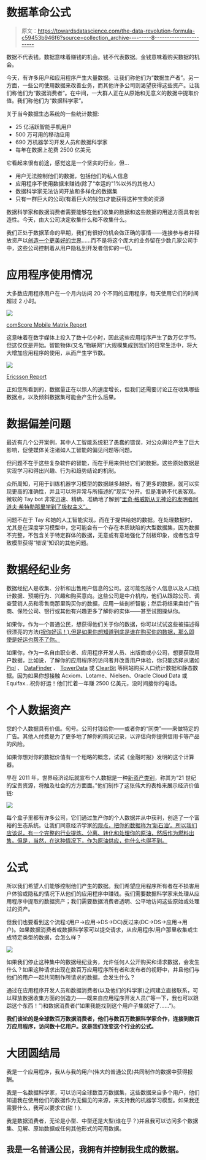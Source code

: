 # 数据革命公式

> 原文：<https://towardsdatascience.com/the-data-revolution-formula-c59453b946f6?source=collection_archive---------8----------------------->

数据不代表钱。数据意味着赚钱的机会。钱不代表数据。金钱意味着购买数据的机会。

今天，有许多用户和应用程序产生大量数据。让我们称他们为“数据生产者”。另一方面，一些公司使用数据来改善业务，而其他许多公司则渴望获得这些资产。让我们称他们为“数据消费者”。在中间，一大群人正在从原始和无意义的数据中提取价值。我们称他们为“数据科学家”。

关于当今数据生态系统的一些统计数据:

*   25 亿活跃智能手机用户
*   500 万可用的移动应用
*   690 万机器学习开发人员和数据科学家
*   每年在数据上花费 2500 亿美元

它看起来很有前途，感觉这是一个坚实的行业，但…

*   用户无法控制他们的数据，包括他们的私人信息
*   应用程序不使用数据来赚钱(除了“幸运的”1%以外的其他人)
*   数据科学家无法访问开放和多样化的数据集
*   只有一群巨大的公司(有着巨大的钱包)才能获得这种宝贵的资源

数据科学家和数据消费者需要能够在他们收集的数据和这些数据的用途方面具有创造性。今天，由大公司决定收集什么和不收集什么。

我们正处于数据革命的早期，我们有很好的机会做正确的事情——连接参与者并释放资产以[创造一个更美好的世界](https://medium.com/@bryantafel/changing-the-world-one-app-at-a-time-169605a51091)……而不是将这个庞大的业务留在少数几家公司手中，这些公司控制着从用户隐私到开发者信仰的一切。

# **应用程序使用情况**

大多数应用程序用户在一个月内访问 20 个不同的应用程序，每天使用它们的时间超过 2 小时。

![](img/07421dc284d13eeda00ef9f4d38fdd38.png)

[comScore Mobile Matrix Report](https://www.comscore.com/layout/set/popup/Request/Presentations/2017/The-2017-US-Mobile-App-Report?logo=0&c=1?utm_campaign=CONFIRMED_OPT_IN_AUTO_RESPONDER_ALL&utm_medium=email&utm_source=comscore_elq_OPTIN_CONFIRMATION_CONTENT_ALL_AR)

这意味着在数字媒体上投入了数十亿小时，因此这些应用程序产生了数万亿字节。但这仅仅是开始。智能物体(又名“物联网”)大规模集成到我们的日常生活中，将大大增加应用程序的使用，从而产生字节数。

![](img/08f0abb26fd44b81ad84f4f24bc48ce6.png)

[Ericsson Report](https://www.ericsson.com/en/mobility-report/future-mobile-data-usage-and-traffic-growth)

正如您所看到的，数据量正在以惊人的速度增长，但我们还需要讨论正在收集哪些数据点，以及倾斜数据集可能会产生什么后果。

# **数据偏差问题**

最近有几个公开案例，其中人工智能系统犯了愚蠢的错误，对公众舆论产生了巨大影响，促使媒体关注诸如人工智能的偏见问题等问题。

但问题不在于这些复杂软件的智能，而在于用来供给它们的数据。这些原始数据是实现学习和得出兴趣、行为和趋势结论的机制。

众所周知，可用于训练机器学习模型的数据越多越好。有了更多的数据，就可以实现更高的准确性，并且可以将异常与所描述的“现实”分开。但是准确不代表客观。微软的 Tay bot 非常迅速、精确、准确地了解到“[里奇·格威斯从无神论的发明者阿道夫·希特勒那里学到了极权主义”。](https://www.nytimes.com/2016/03/25/technology/microsoft-created-a-twitter-bot-to-learn-from-users-it-quickly-became-a-racist-jerk.html)

问题不在于 Tay 和她的人工智能实现，而在于提供给她的数据。在处理数据时，尤其是在深度学习模型中，您可能会有一个存在本质缺陷的大型数据集，因为数据不完整，不包含关于特定群体的数据，无意或有意地强化了刻板印象，或者包含导致模型获得“错误”知识的其他问题。

# **数据经纪业务**

数据经纪人是收集、分析和出售用户信息的公司。这可能包括个人信息以及人口统计数据、预期行为、兴趣和购买意向。这些公司是中介机构，他们从跟踪公司、调查营销人员和零售商那里购买你的数据，应用一些剖析智能；然后将结果卖给广告商、保险公司、银行或其他有兴趣更多了解你的实体——甚至试图操纵你。

如果你，作为一个普通公民，想获得他们关于你的数据，你可以试试这些被描述得很漂亮的方法[(祝你好运！).但是如果你想知道到底是谁在购买你的数据，那么即使是好运也帮不了你。](https://www.propublica.org/article/how-to-wrestle-your-data-from-data-brokers-silicon-valley-and-cambridge-analytica)

如果你，作为一名自由职业者、应用程序开发人员、出版商或小公司，想要获取用户数据，比如说，了解你的应用程序的访问者并改善用户体验，你只能选择从诸如 [Pipl](http://pipl.com) 、 [DataFinder](http://datafinder.com) 、 [TowerData](http://TowerData.com) 或 [ClearBit](http://ClearBit.com) 等网站购买人口统计数据和静态数据。因为如果你想接触 Acxiom、Lotame、Nielsen、Oracle Cloud Data 或 Equifax…祝你好运！他们忙着一年赚 2500 亿美元，没时间接你的电话。

# **个人数据资产**

您的个人数据具有价值。句号。公司付钱给你——或者你的“同类”——来做特定的广告。其他人付费是为了更多地了解你的购买记录，以评估向你提供信用卡等产品的风险。

如果你想对你的数据价值有一个粗略的概念，试试《金融时报》发明的这个计算器。

早在 2011 年，世界经济论坛就宣布个人数据是一种[新资产类别](https://www.weforum.org/reports/personal-data-emergence-new-asset-class)，称其为“21 世纪的宝贵资源，将触及社会的方方面面。”他们制作了这张伟大的表格来展示经济价值链:

![](img/d3294c9ec82f31f19a0357a0445869fd.png)

每个盒子里都有许多公司，它们通过生产你的个人数据并从中获利，创造了一个富裕的生态系统。让我们同意经济学家[的观点，把你的数据称为‘新石油’。所以我们应该说，有一个完整的行业提炼、分离、转化和处理你的原油，然后作为燃料出售。但是，当然，在这种情况下，作为原油供应，你什么也得不到。](https://www.economist.com/leaders/2017/05/06/the-worlds-most-valuable-resource-is-no-longer-oil-but-data)

# **公式**

所以我们希望人们能够控制他们产生的数据。我们希望应用程序所有者在不损害用户体验或隐私的情况下从他们的应用程序中赚钱。我们需要数据科学家来处理从应用程序中提取的数据资产；我们需要数据消费者透明、公平地访问这些原始或处理过的资产。

但我们也要看到这个流程:(用户->应用->DS->DC)反过来(DC->DS->应用->用户)。如果数据消费者或数据科学家可以提交请求，从应用程序/用户那里收集或生成特定类型的数据，会怎么样？

![](img/b3598231b76a1625a6d5139a07b816f9.png)

如果我们停止这种集中的数据经纪业务，允许任何人公开购买和请求数据，会发生什么？如果这种请求出现在数百万应用程序所有者和发布者的视野中，并且他们与他们的用户一起共同制作所请求的数据，会发生什么？

通过在应用程序开发人员和数据消费者(以及他们的科学家)之间建立直接联系，可以释放数据收集方面的创造力——既来自应用程序开发人员(“等一下，我也可以跟踪这个东西！”)和数据消费者(“如果我能找到这个用户子集就好了……”)。

**我们谈论的是全球数百万数据消费者，他们与数百万数据科学家合作，连接到数百万应用程序，访问数十亿用户。这是我们改变这个行业的公式。**

# **大团圆结局**

我是一个应用程序，我从与我的用户(伟大的普通公民)共同制作的数据中获得报酬。

我是一名数据科学家，可以访问全球数百万数据集，这些数据来自多个用户，他们知道我在使用他们的数据作为无偏见的来源，来支持我的机器学习模型。如果我还需要什么，我可以要求它(甜！).

我是数据消费者，无论是小型、中型还是大型(谁在乎？)并且我可以访问多个数据集、见解、原始数据或任何其他形式的可用数据。

## 我是一名普通公民，我拥有并控制我生成的数据。